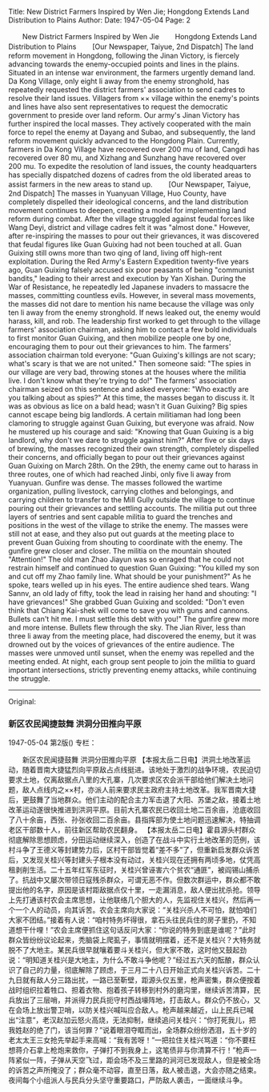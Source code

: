 Title: New District Farmers Inspired by Wen Jie; Hongdong Extends Land Distribution to Plains
Author:
Date: 1947-05-04
Page: 2

　　New District Farmers Inspired by Wen Jie
　　Hongdong Extends Land Distribution to Plains
　　[Our Newspaper, Taiyue, 2nd Dispatch] The land reform movement in Hongdong, following the Jinan Victory, is fiercely advancing towards the enemy-occupied points and lines in the plains. Situated in an intense war environment, the farmers urgently demand land. Da Kong Village, only eight li away from the enemy stronghold, has repeatedly requested the district farmers' association to send cadres to resolve their land issues. Villagers from ×× village within the enemy's points and lines have also sent representatives to request the democratic government to preside over land reform. Our army's Jinan Victory has further inspired the local masses. They actively cooperated with the main force to repel the enemy at Dayang and Subao, and subsequently, the land reform movement quickly advanced to the Hongdong Plain. Currently, farmers in Da Kong Village have recovered over 200 mu of land, Cangdi has recovered over 80 mu, and Xizhang and Sunzhang have recovered over 200 mu. To expedite the resolution of land issues, the county headquarters has specially dispatched dozens of cadres from the old liberated areas to assist farmers in the new areas to stand up.
　　[Our Newspaper, Taiyue, 2nd Dispatch] The masses in Yuanyuan Village, Huo County, have completely dispelled their ideological concerns, and the land distribution movement continues to deepen, creating a model for implementing land reform during combat. After the village struggled against feudal forces like Wang Deyi, district and village cadres felt it was "almost done." However, after re-inspiring the masses to pour out their grievances, it was discovered that feudal figures like Guan Guixing had not been touched at all. Guan Guixing still owns more than two qing of land, living off high-rent exploitation. During the Red Army's Eastern Expedition twenty-five years ago, Guan Guixing falsely accused six poor peasants of being "communist bandits," leading to their arrest and execution by Yan Xishan. During the War of Resistance, he repeatedly led Japanese invaders to massacre the masses, committing countless evils. However, in several mass movements, the masses did not dare to mention his name because the village was only ten li away from the enemy stronghold. If news leaked out, the enemy would harass, kill, and rob. The leadership first worked to get through to the village farmers' association chairman, asking him to contact a few bold individuals to first monitor Guan Guixing, and then mobilize people one by one, encouraging them to pour out their grievances to him. The farmers' association chairman told everyone: "Guan Guixing's killings are not scary; what's scary is that we are not united." Then someone said: "The spies in our village are very bad, throwing stones at the houses where the militia live. I don't know what they're trying to do!" The farmers' association chairman seized on this sentence and asked everyone: "Who exactly are you talking about as spies?" At this time, the masses began to discuss it. It was as obvious as lice on a bald head; wasn't it Guan Guixing? Big spies cannot escape being big landlords. A certain militiaman had long been clamoring to struggle against Guan Guixing, but everyone was afraid. Now he mustered up his courage and said: "Knowing that Guan Guixing is a big landlord, why don't we dare to struggle against him?" After five or six days of brewing, the masses recognized their own strength, completely dispelled their concerns, and officially began to pour out their grievances against Guan Guixing on March 28th. On the 29th, the enemy came out to harass in three routes, one of which had reached Jinbi, only five li away from Yuanyuan. Gunfire was dense. The masses followed the wartime organization, pulling livestock, carrying clothes and belongings, and carrying children to transfer to the Mill Gully outside the village to continue pouring out their grievances and settling accounts. The militia put out three layers of sentries and sent capable militia to guard the trenches and positions in the west of the village to strike the enemy. The masses were still not at ease, and they also put out guards at the meeting place to prevent Guan Guixing from shouting to coordinate with the enemy. The gunfire grew closer and closer. The militia on the mountain shouted "Attention!" The old man Zhao Jiayun was so enraged that he could not restrain himself and continued to question Guan Guixing: "You killed my son and cut off my Zhao family line. What should be your punishment?" As he spoke, tears welled up in his eyes. The entire audience shed tears. Wang Sannv, an old lady of fifty, took the lead in raising her hand and shouting: "I have grievances!" She grabbed Guan Guixing and scolded: "Don't even think that Chiang Kai-shek will come to save you with guns and cannons. Bullets can't hit me. I must settle this debt with you!" The gunfire grew more and more intense. Bullets flew through the sky. The Jian River, less than three li away from the meeting place, had discovered the enemy, but it was drowned out by the voices of grievances of the entire audience. The masses were unmoved until sunset, when the enemy was repelled and the meeting ended. At night, each group sent people to join the militia to guard important intersections, strictly preventing enemy attacks, while continuing the struggle.



<hr /> 

Original: 


### 新区农民闻捷鼓舞  洪洞分田推向平原

1947-05-04
第2版()
专栏：

　　新区农民闻捷鼓舞
    洪洞分田推向平原
    【本报太岳二日电】洪洞土地改革运动，随着晋南大捷猛烈向平原敌占点线挺进。该地处于激烈的战争环境，农民迫切要求土地，仅离敌据点八里的大孔寨，几次要求区农会派干部给他们解决土地问题，敌人点线内之××村，亦派人前来要求民主政府主持土地改革。我军晋南大捷后，更鼓舞了当地群众。他们主动的配合主力军击退了大阳、苏堡之敌，接着土地改革运动遂很快推进到洪洞平原。目前大孔寨农民已收回土地二百余亩，沧底收回了八十余亩，西张、孙张收回二百余亩。县指挥部为使土地问题迅速解决，特抽调老区干部数十人，前往新区帮助农民翻身。
    【本报太岳二日电】霍县源头村群众彻底解除思想顾虑，分田运动继续深入，创造了在战斗中实行土地改革的范例，该村斗争了王德义等封建势力后，区村干部皆觉着“差不多”了，但重新启发群众诉苦后，又发现关桂兴等封建头子根本没有动过，关桂兴现在还拥有两顷多地，仗凭高租剥削生活。二十五年红军东征时，关桂兴曾诬害六个贫农“通匪”，被阎锡山捕杀了。抗战中又屡次带领日寇残杀群众，可谓无恶不作。但数次群运中，群众都不敢提出他的名字，原因是该村距敌据点仅十里，一走漏消息，敌人便出扰杀抢。领导上先打通该村农会主席思想，让他联络几个胆大的人，先监视住关桂兴，然后再一个一个人的动员，向其诉苦。农会主席向大家说：“关桂兴杀人不可怕，就怕咱们大家不团结。”接着有人说：“咱村特务坏得很，拿石头往民兵住的房子里扔，不知道想干什哩！”农会主席便抓住这句话反问大家：“你说的特务到底是谁呢？”此时群众皆纷纷议论起来，秃脑袋上爬虱子，事情就明摆着，还不是关桂兴？大特务就脱不了大地主。某民兵很早就嚷着要斗关桂兴，但大家不敢，这时他又鼓起劲说：“明知道关桂兴是大地主，为什么不敢斗争他呢？”经过五六天的酝酿，群众认识了自己的力量，彻底解除了顾虑，于三月二十八日开始正式向关桂兴诉苦。二十九日就有敌人分三路出扰，一路已至靳壁，距源头仅五里，枪声密集，群众便按着战时组织拉着牲口、担着衣物、抱着孩子转移到村外的磨沟里，继续诉苦清算，民兵放出了三层哨，并派得力民兵扼守村西战壕阵地，打击敌人。群众仍不放心，又在会场上放出警卫哨，以防关桂兴喊叫应合敌人。枪声越来越近，山上民兵已喊出“注意”，老汉赵加云怒火高烧，无法抑制，继续追问关桂兴：“你打死我儿，把我姓赵的绝了门，该当何罪？”说着眼泪夺眶而出，全场群众纷纷洒泪，五十岁的老太太王三女抢先举起手来高喊：“我有苦呀！”一把拉住关桂兴骂道：“你不要枉想蒋介石拿上枪炮来救你，子弹打不到我身上，这笔债非与你清算不行！”枪声一阵紧似一阵，子弹从天空飞过，距会场不及三里路的涧河已发现敌人，但是被全场的诉苦之声所掩没了；群众毫不动容，直至日落，敌人被击退，大会亦随之结束。夜间每个小组派人与民兵分头坚守重要路口，严防敌人袭击，一面继续斗争。

